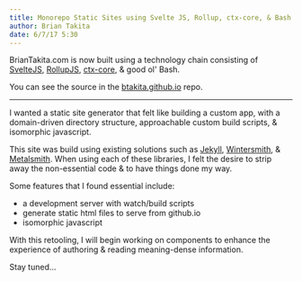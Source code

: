 ```yaml
---
title: Monorepo Static Sites using Svelte JS, Rollup, ctx-core, & Bash
author: Brian Takita
date: 6/7/17 5:30
---
```


BrianTakita.com is now built using a technology chain consisting of <a href="https://svelte.technology" target="_blank">SvelteJS</a>, <a href="https://rollupjs.org/" target="_blank">RollupJS</a>, <a href="https://github.com/ctx-core/ctx-core" target="_blank">ctx-core</a>, & good ol' Bash.

You can see the source in the <a href="https://github.com/btakita/btakita.github.io" target="_blank">btakita.github.io</a> repo.

<hr class="more"/>

I wanted a static site generator that felt like building a custom app, with a domain-driven directory structure, approachable custom build scripts, & isomorphic javascript.

This site was build using existing solutions such as <a href="http://jekyllrb.com/" target="_blank">Jekyll</a>, <a href="http://wintersmith.io/" target="_blank">Wintersmith</a>, & <a href="http://www.metalsmith.io/" target="_blank">Metalsmith</a>. When using each of these libraries, I felt the desire to strip away the non-essential code & to have things done my way.

Some features that I found essential include:

* a development server with watch/build scripts
* generate static html files to serve from github.io
* isomorphic javascript

With this retooling, I will begin working on components to enhance the experience of authoring & reading meaning-dense information.

Stay tuned&hellip;